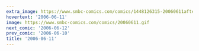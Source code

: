 ```yaml
---
extra_image: https://www.smbc-comics.com/comics/1448126315-20060611after.png
hovertext: '2006-06-11'
image: https://www.smbc-comics.com/comics/20060611.gif
next_comic: '2006-06-12'
prev_comic: '2006-06-10'
title: '2006-06-11'
---
```


